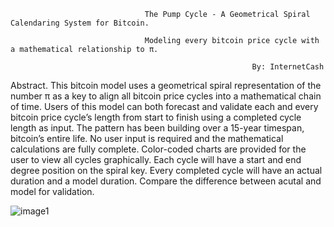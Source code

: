                                   The Pump Cycle - A Geometrical Spiral Calendaring System for Bitcoin.

                                  Modeling every bitcoin price cycle with a mathematical relationship to π.

                                                          By: InternetCash

Abstract. This bitcoin model uses a geometrical spiral representation of the number π as a key to align all bitcoin price cycles into a mathematical chain of time. Users of this model can both forecast and validate each and every bitcoin price cycle’s length from start to finish using a completed cycle length as input. The pattern has been building over a 15-year timespan, bitcoin’s entire life. No user input is required and the mathematical calculations are fully complete. Color-coded charts are provided for the user to view all cycles graphically. Each cycle will have a start and end degree position on the spiral key. Every completed cycle will have an actual duration and a model duration. Compare the difference between acutal and model for validation.



![image1](https://github.com/user-attachments/assets/e83c996a-f7b8-42c7-868d-a69be6d1eefb)

